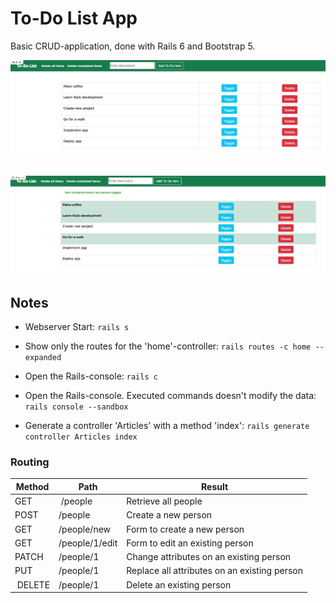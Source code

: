 # To-Do List App

Basic CRUD-application, done with Rails 6 and Bootstrap 5.

<div style="text-align: center">
  <div style="margin-bottom: 2rem;"><img src="./images/image_1.png" alt="screenshot 1" width="800" /></div>
  <div><img src="./images/image_2.png" alt="screenshot 2" width="800" /></div>
</div>

## Notes

- Webserver Start: `rails s`

- Show only the routes for the 'home'-controller: `rails routes -c home --expanded`

- Open the Rails-console: `rails c`

- Open the Rails-console. Executed commands doesn't modify the data: `rails console --sandbox`

- Generate a controller 'Articles' with a method 'index': `rails generate controller Articles index`

### Routing

| Method  | Path           | Result                                       |
| ------- | -------------- | -------------------------------------------- |
| GET     |  /people       | Retrieve all people                          |
| POST    | /people        | Create a new person                          |
| GET     | /people/new    | Form to create a new person                  |
| GET     | /people/1/edit | Form to edit an existing person              |
| PATCH   | /people/1      | Change attributes on an existing person      |
| PUT     | /people/1      | Replace all attributes on an existing person |
|  DELETE | /people/1      | Delete an existing person                    |
